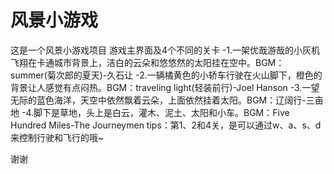 # 风景小游戏
这是一个风景小游戏项目
游戏主界面及4个不同的关卡
-1.一架优哉游哉的小灰机飞翔在卡通城市背景上，洁白的云朵和悠悠然的太阳挂在空中。BGM：summer(菊次郎的夏天)-久石让
-2.一辆橘黄色的小轿车行驶在火山脚下，橙色的背景让人感觉有点闷热。BGM：traveling light(轻装前行)-Joel Hanson
-3.一望无际的蓝色海洋，天空中依然飘着云朵，上面依然挂着太阳。BGM：辽阔行-三亩地
-4.脚下是草地，头上是白云，灌木、泥土、太阳和小车。BGM：Five Hundred Miles-The Journeymen
tips：第1、2和4关，是可以通过w、a、s、d来控制行驶和飞行的哦~

谢谢
